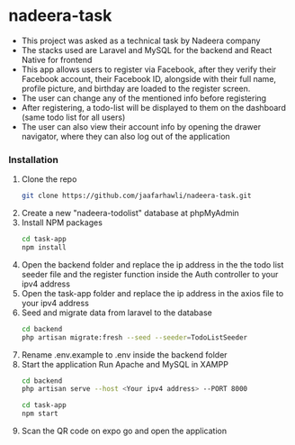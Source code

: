 # nadeera-task

* This project was asked as a technical task by Nadeera company
* The stacks used are Laravel and MySQL for the backend and React Native for frontend
* This app allows users to register via Facebook, after they verify their Facebook account, their Facebook ID, alongside with their full name, profile picture, and birthday 
are loaded to the register screen. 
* The user can change any of the mentioned info before registering
* After registering, a todo-list will be displayed to them on the dashboard (same todo list for all users)
* The user can also view their account info by opening the drawer navigator, where they can also log out of the application


### Installation

1. Clone the repo
   ```sh
   git clone https://github.com/jaafarhawli/nadeera-task.git
   ```
2. Create a new "nadeera-todolist" database at phpMyAdmin
3. Install NPM packages
   ```sh
   cd task-app
   npm install
   ```
4. Open the backend folder and replace the ip address in the the todo list seeder file and the register function inside the Auth controller to your ipv4 address
5. Open the task-app folder and replace the ip address in the axios file to your ipv4 address
6. Seed and migrate data from laravel to the database
   ```sh
   cd backend
   php artisan migrate:fresh --seed --seeder=TodoListSeeder
   ```
7. Rename .env.example to .env inside the backend folder
8. Start the application
   Run Apache and MySQL in XAMPP
   ```sh
   cd backend
   php artisan serve --host <Your ipv4 address> --PORT 8000
   ```
   ```sh
   cd task-app
   npm start
   ```
9. Scan the QR code on expo go and open the application

